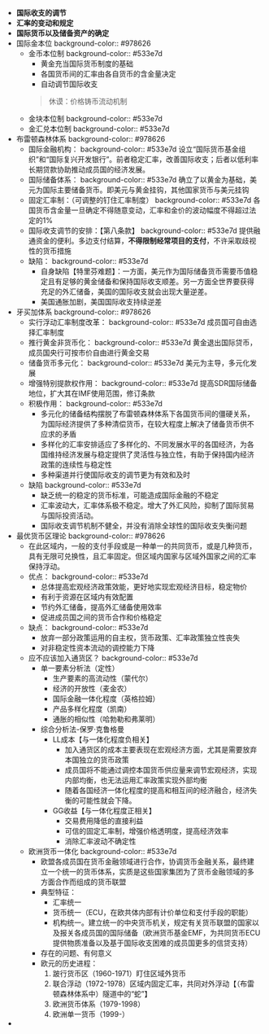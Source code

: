 - **国际收支的调节**
- **汇率的变动和规定**
- **国际货币以及储备资产的确定**
- 国际金本位
  background-color:: #978626
	- 金币本位制
	  background-color:: #533e7d
	  * 黄金充当国际货币制度的基础
	  * 各国货币间的汇率由各自货币的含金量决定
	  * 自动调节国际收支
	  > 休谟：价格铸币流动机制
	- 金块本位制
	  background-color:: #533e7d
	- 金汇兑本位制
	  background-color:: #533e7d
- 布雷顿森林体系
  background-color:: #978626
	- 国际金融机构：
	  background-color:: #533e7d
	  设立“国际货币基金组织”和“国际复兴开发银行”。前者稳定汇率，改善国际收支；后者以低利率长期贷款协助推动成员国的经济发展。
	- 国际储备体系：
	  background-color:: #533e7d
	  确立了以黄金为基础，美元为国际主要储备货币。即美元与黄金挂钩，其他国家货币与美元挂钩
	- 固定汇率制：（可调整的钉住汇率制度）
	  background-color:: #533e7d
	  各国货币含金量一旦确定不得随意变动，汇率和金价的波动幅度不得超过法定的1%
	- 国际收支调节的安排：【第八条款】
	  background-color:: #533e7d
	  提供融通资金的便利。多边支付结算，**不得限制经常项目的支付**，不许采取歧视性的货币措施
	- 缺陷：
	  background-color:: #533e7d
	  * 自身缺陷【特里芬难题】：一方面，美元作为国际储备货币需要币值稳定且有足够的黄金储备和保持国际收支顺差。另一方面全世界要获得充足的外汇储备，美国的国际收支就会出现大量逆差。
	  * 美国通胀加剧，美国国际收支持续逆差
- 牙买加体系
  background-color:: #978626
	- 实行浮动汇率制度改革：
	  background-color:: #533e7d
	  成员国可自由选择汇率制度
	- 推行黄金非货币化：
	  background-color:: #533e7d
	  黄金退出国际贷币，成员国央行可按市价自由进行黄金交易
	- 储备货币多元化：
	  background-color:: #533e7d
	  美元为主导，多元化发展
	- 增强特别提款权作用：
	  background-color:: #533e7d
	  提高SDR国际储备地位，扩大其在IMF使用范围，修订条款
	- 积极作用：
	  background-color:: #533e7d
	  * 多元化的储备结构摆脱了布雷顿森林体系下各国货币间的僵硬关系，为国际经济提供了多种清偿货币，在较大程度上解决了储备货币供不应求的矛盾
	  * 多样化的汇率安排适应了多样化的、不同发展水平的各国经济，为各国维持经济发展与稳定提供了灵活性与独立性，有助于保持国内经济政策的连续性与稳定性
	  * 多种渠道并行使国际收支的调节更为有效和及时
	- 缺陷
	  background-color:: #533e7d
	  * 缺乏统一的稳定的货币标准，可能造成国际金融的不稳定
	  * 汇率波动大，汇率体系极不稳定。增大了外汇风险，抑制了国际贸易与国际投资活动。
	  * 国际收支调节机制不健全，并没有消除全球性的国际收支失衡问题
- 最优货币区理论
  background-color:: #978626
	- 在此区域内，一般的支付手段或是一种单一的共同货币，或是几种货币，具有无限可兑换性，且汇率固定。但区域内国家与区域外国家之间的汇率保持浮动。
	- 优点：
	  background-color:: #533e7d
	  * 总体提高宏观经济政策效能，更好地实现宏观经济目标，稳定物价
	  * 有利于资源在区域内有效配置
	  * 节约外汇储备，提高外汇储备使用效率
	  * 促进成员国之间的货币合作和价格稳定
	- 缺点：
	  background-color:: #533e7d
	  * 放弃一部分政策运用的自主权，货币政策、汇率政策独立性丧失
	  * 对非稳定性资本流动的调控能力下降
	- 应不应该加入通货区？
	  background-color:: #533e7d
		- 单一要素分析法（定性）
		  * 生产要素的高流动性（蒙代尔）
		  * 经济的开放性（麦金农）
		  * 国际金融一体化程度（英格拉姆）
		  * 产品多样化程度（凯南）
		  * 通胀的相似性（哈勃勒和弗莱明）
		- 综合分析法-保罗·克鲁格曼
			- LL成本【与一体化程度负相关】
			  * 加入通货区的成本主要表现在宏观经济方面，尤其是需要放弃本国独立的货币政策
			  * 成员国将不能通过调控本国货币供应量来调节宏观经济，实现内部均衡，也无法运用汇率政策实现外部均衡
			  * 随着各国经济一体化程度的提高和相互间的经济融合，经济失衡的可能性就会下降。
			- GG收益【与一体化程度正相关】
			  * 交易费用降低的直接利益
			  * 可信的固定汇率制，增强价格透明度，提高经济效率
			  * 消除汇率波动不确定性
	- 欧洲货币一体化
	  background-color:: #533e7d
		- 欧盟各成员国在货币金融领域进行合作，协调货币金融关系，最终建立一个统一的货币体系，实质是这些国家集团为了货币金融领域的多方面合作而组成的货币联盟
		- 典型特征：
		  * 汇率统一
		  * 货币统一（ECU，在欧共体内部有计价单位和支付手段的职能）
		  * 机构统一。建立统一的中央货币机关，规定有关货币联盟的国家以及报关各成员国的国际储备（欧洲货币基金EMF，为共同货币ECU提供物质准备以及基于国际收支困难的成员国更多的信贷支持）
		- 存在的问题、有何意义
		- 欧元的历史进程：
		  1. 跛行货币区（1960-1971）盯住区域外货币
		  2. 联合浮动（1972-1978）区域内固定汇率，共同对外浮动【（布雷顿森林体系中）隧道中的“蛇”】
		  3. 欧洲货币体系（1979-1998）
		  4. 欧洲单一货币（1999-）
-